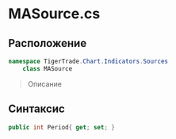 
# MASource.cs
## Расположение
```csharp
namespace TigerTrade.Chart.Indicators.Sources  
    class MASource
```

> Описание

## Синтаксис
```csharp
public int Period{ get; set; }
```
